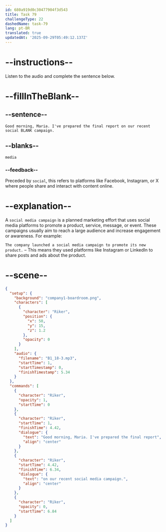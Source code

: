 ```yaml
---
id: 680a919d0c30477904f3d543
title: Task 79
challengeType: 22
dashedName: task-79
lang: pt-BR
translated: true
updatedAt: '2025-09-29T05:49:12.137Z'
---
```


<!-- (Audio) Riker: Good morning, Maria. I've prepared the final report on our recent social media campaign. -->

# --instructions--

Listen to the audio and complete the sentence below.

# --fillInTheBlank--

## --sentence--

`Good morning, Maria. I've prepared the final report on our recent social BLANK campaign.`

## --blanks--

`media`

### --feedback--

Preceded by `social`, this refers to platforms like Facebook, Instagram, or X where people share and interact with content online.

# --explanation--

A `social media campaign` is a planned marketing effort that uses social media platforms to promote a product, service, message, or event. These campaigns usually aim to reach a large audience and increase engagement or awareness. For example:

`The company launched a social media campaign to promote its new product.` – This means they used platforms like Instagram or LinkedIn to share posts and ads about the product.

# --scene--

```json
{
  "setup": {
    "background": "company1-boardroom.png",
    "characters": [
      {
        "character": "Riker",
        "position": {
          "x": 50,
          "y": 15,
          "z": 1.2
        },
        "opacity": 0
      }
    ],
    "audio": {
      "filename": "B1_18-3.mp3",
      "startTime": 1,
      "startTimestamp": 0,
      "finishTimestamp": 5.34
    }
  },
  "commands": [
    {
      "character": "Riker",
      "opacity": 1,
      "startTime": 0
    },
    {
      "character": "Riker",
      "startTime": 1,
      "finishTime": 4.42,
      "dialogue": {
        "text": "Good morning, Maria. I've prepared the final report",
        "align": "center"
      }
    },
    {
      "character": "Riker",
      "startTime": 4.42,
      "finishTime": 6.34,
      "dialogue": {
        "text": "on our recent social media campaign.",
        "align": "center"
      }
    },
    {
      "character": "Riker",
      "opacity": 0,
      "startTime": 6.84
    }
  ]
}
```
